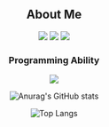 <div align="center">

<!--
**seoyeonDev/seoyeonDev** is a ✨ _special_ ✨ repository because its `README.md` (this file) appears on your GitHub profile.

Here are some ideas to get you started:
- 🔭 I’m currently working on ...
- 🌱 I’m currently learning ...
- 👯 I’m looking to collaborate on ...
- 🤔 I’m looking for help with ...
- 💬 Ask me about ...
- 📫 How to reach me: ...
- 😄 Pronouns: ...
- ⚡ Fun fact: ...
-->
<!-- 로고 자리 -->
  ## About Me
<a href="https://skylarcoding.tistory.com/" target="_blank"><img src="https://img.shields.io/badge/Tistory-000000?style=for-the-badge&logo=Tistory&logoColor=#000000"/></a>
<a href="https://github.com/seoyeonDev" target="_blank"><img src="https://img.shields.io/badge/GitHub-000000?style=for-the-badge&logo=GitHub&logoColor=#181717"/></a>
<a href="mailto:skylarlee1003@gmail.com" target="_blank"><img src="https://img.shields.io/badge/Gmail-000000?style=for-the-badge&logo=Gmail&logoColor=#EA4335"/></a>

<!-- 능력 -->
### Programming Ability
<img src="https://img.shields.io/badge/Tistory-000000?style=for-the-badge&logo=Tistory&logoColor=#000000"/>

  
![Anurag's GitHub stats](https://github-readme-stats.vercel.app/api?username=SkylarLee1003&show_icons=true&theme=graywhite)
  
  
![Top Langs](https://github-readme-stats.vercel.app/api/top-langs/?username=SkylarLee1003&layout=compact&theme=graywhite)
  
  
  
  
  #
</div>
